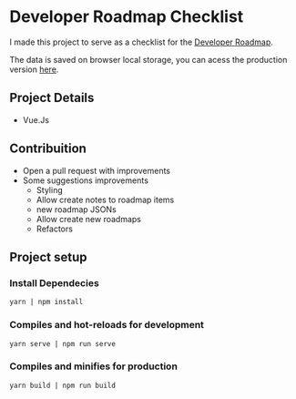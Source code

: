 # Developer Roadmap Checklist
I made this project to serve as a checklist for the [Developer Roadmap](https://github.com/kamranahmedse/developer-roadmap).

The data is saved on browser local storage, you can acess the production version [here](https://guhenrique007.github.io/roadmap-checklist/). 

## Project Details
- Vue.Js

## Contribuition
- Open a pull request with improvements
- Some suggestions improvements
  - Styling
  - Allow create notes to roadmap items
  - new roadmap JSONs
  - Allow create new roadmaps
  - Refactors

## Project setup
### Install Dependecies
```
yarn | npm install
```

### Compiles and hot-reloads for development
```
yarn serve | npm run serve
```

### Compiles and minifies for production
```
yarn build | npm run build
```
